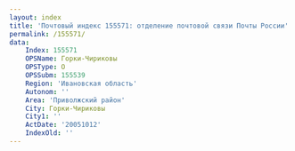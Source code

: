 ```yaml
---
layout: index
title: 'Почтовый индекс 155571: отделение почтовой связи Почты России'
permalink: /155571/
data:
    Index: 155571
    OPSName: Горки-Чириковы
    OPSType: О
    OPSSubm: 155539
    Region: 'Ивановская область'
    Autonom: ''
    Area: 'Приволжский район'
    City: Горки-Чириковы
    City1: ''
    ActDate: '20051012'
    IndexOld: ''
---
```

